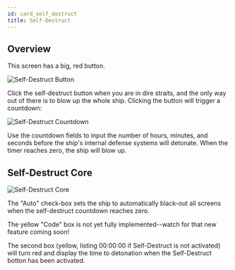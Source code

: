 ```yaml
---
id: card_self_destruct
title: Self-Destruct
---
```


## Overview

This screen has a big, red button.

![Self-Destruct Button](/img/card_selfDestruct_1.jpg)

Click the self-destruct button when you are in dire straits, and the only way out of there is to blow up the whole ship. Clicking the button will trigger a countdown:

![Self-Destruct Countdown](/img/card_selfDestruct_2.jpg)

Use the countdown fields to input the number of hours, minutes, and seconds before the ship's internal defense systems will detonate. When the timer reaches zero, the ship will blow up.

## Self-Destruct Core

![Self-Destruct Core](docs/core_selfDestruct.jpg)

The "Auto" check-box sets the ship to automatically black-out all screens when the self-destruct countdown reaches zero.

The yellow "Code" box is not yet fully implemented--watch for that new feature coming soon!

The second box (yellow, listing 00:00:00 if Self-Destruct is not activated) will turn red and display the time to detonation when the Self-Destruct botton has been activated. 
